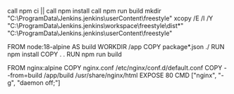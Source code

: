 call npm ci || call npm install
call npm run build
mkdir "C:\ProgramData\Jenkins\.jenkins\userContent\freestyle\"
xcopy /E /I /Y "C:\ProgramData\Jenkins\.jenkins\workspace\freestyle\dist\*" "C:\ProgramData\Jenkins\.jenkins\userContent\freestyle\"



FROM node:18-alpine AS build
WORKDIR /app
COPY package*.json ./
RUN npm install
COPY . .
RUN npm run build

FROM nginx:alpine
COPY nginx.conf /etc/nginx/conf.d/default.conf
COPY --from=build /app/build /usr/share/nginx/html
EXPOSE 80
CMD ["nginx", "-g", "daemon off;"]
